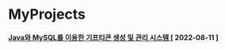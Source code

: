 # MyProjects

#### [ Java와 MySQL를 이용한 기프티콘 생성 및 관리 시스템 ](https://github.com/12OneTwo12/MyProjects/tree/main/2022-08/gifticon-mini-project) [ 2022-08-11 ]  
